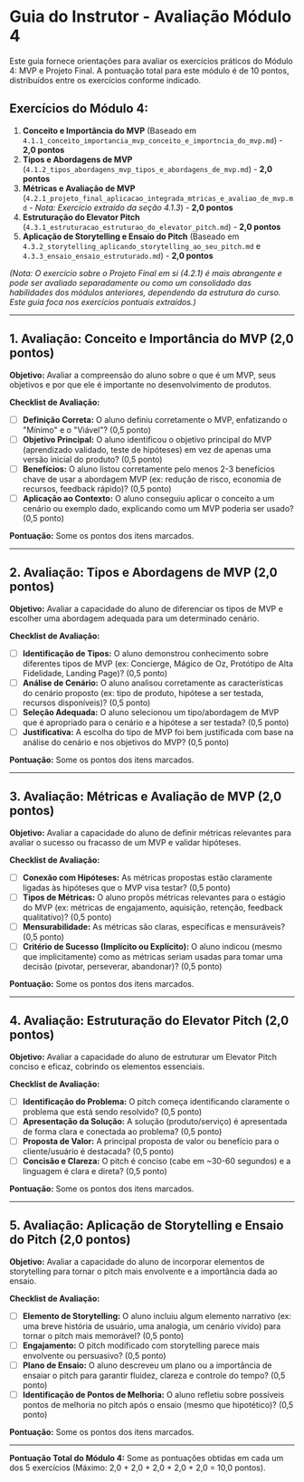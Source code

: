 # Guia do Instrutor - Avaliação Módulo 4

Este guia fornece orientações para avaliar os exercícios práticos do Módulo 4: MVP e Projeto Final. A pontuação total para este módulo é de 10 pontos, distribuídos entre os exercícios conforme indicado.

## Exercícios do Módulo 4:

1.  **Conceito e Importância do MVP** (Baseado em `4.1.1_conceito_importancia_mvp_conceito_e_importncia_do_mvp.md`) - **2,0 pontos**
2.  **Tipos e Abordagens de MVP** (`4.1.2_tipos_abordagens_mvp_tipos_e_abordagens_de_mvp.md`) - **2,0 pontos**
3.  **Métricas e Avaliação de MVP** (`4.2.1_projeto_final_aplicacao_integrada_mtricas_e_avaliao_de_mvp.md` - *Nota: Exercício extraído da seção 4.1.3*) - **2,0 pontos**
4.  **Estruturação do Elevator Pitch** (`4.3.1_estruturacao_estruturao_do_elevator_pitch.md`) - **2,0 pontos**
5.  **Aplicação de Storytelling e Ensaio do Pitch** (Baseado em `4.3.2_storytelling_aplicando_storytelling_ao_seu_pitch.md` e `4.3.3_ensaio_ensaio_estruturado.md`) - **2,0 pontos**

*(Nota: O exercício sobre o Projeto Final em si (4.2.1) é mais abrangente e pode ser avaliado separadamente ou como um consolidado das habilidades dos módulos anteriores, dependendo da estrutura do curso. Este guia foca nos exercícios pontuais extraídos.)*

---

## 1. Avaliação: Conceito e Importância do MVP (2,0 pontos)

**Objetivo:** Avaliar a compreensão do aluno sobre o que é um MVP, seus objetivos e por que ele é importante no desenvolvimento de produtos.

**Checklist de Avaliação:**

*   [ ] **Definição Correta:** O aluno definiu corretamente o MVP, enfatizando o "Mínimo" e o "Viável"? (0,5 ponto)
*   [ ] **Objetivo Principal:** O aluno identificou o objetivo principal do MVP (aprendizado validado, teste de hipóteses) em vez de apenas uma versão inicial do produto? (0,5 ponto)
*   [ ] **Benefícios:** O aluno listou corretamente pelo menos 2-3 benefícios chave de usar a abordagem MVP (ex: redução de risco, economia de recursos, feedback rápido)? (0,5 ponto)
*   [ ] **Aplicação ao Contexto:** O aluno conseguiu aplicar o conceito a um cenário ou exemplo dado, explicando como um MVP poderia ser usado? (0,5 ponto)

**Pontuação:** Some os pontos dos itens marcados.

---

## 2. Avaliação: Tipos e Abordagens de MVP (2,0 pontos)

**Objetivo:** Avaliar a capacidade do aluno de diferenciar os tipos de MVP e escolher uma abordagem adequada para um determinado cenário.

**Checklist de Avaliação:**

*   [ ] **Identificação de Tipos:** O aluno demonstrou conhecimento sobre diferentes tipos de MVP (ex: Concierge, Mágico de Oz, Protótipo de Alta Fidelidade, Landing Page)? (0,5 ponto)
*   [ ] **Análise de Cenário:** O aluno analisou corretamente as características do cenário proposto (ex: tipo de produto, hipótese a ser testada, recursos disponíveis)? (0,5 ponto)
*   [ ] **Seleção Adequada:** O aluno selecionou um tipo/abordagem de MVP que é apropriado para o cenário e a hipótese a ser testada? (0,5 ponto)
*   [ ] **Justificativa:** A escolha do tipo de MVP foi bem justificada com base na análise do cenário e nos objetivos do MVP? (0,5 ponto)

**Pontuação:** Some os pontos dos itens marcados.

---

## 3. Avaliação: Métricas e Avaliação de MVP (2,0 pontos)

**Objetivo:** Avaliar a capacidade do aluno de definir métricas relevantes para avaliar o sucesso ou fracasso de um MVP e validar hipóteses.

**Checklist de Avaliação:**

*   [ ] **Conexão com Hipóteses:** As métricas propostas estão claramente ligadas às hipóteses que o MVP visa testar? (0,5 ponto)
*   [ ] **Tipos de Métricas:** O aluno propôs métricas relevantes para o estágio do MVP (ex: métricas de engajamento, aquisição, retenção, feedback qualitativo)? (0,5 ponto)
*   [ ] **Mensurabilidade:** As métricas são claras, específicas e mensuráveis? (0,5 ponto)
*   [ ] **Critério de Sucesso (Implícito ou Explícito):** O aluno indicou (mesmo que implicitamente) como as métricas seriam usadas para tomar uma decisão (pivotar, perseverar, abandonar)? (0,5 ponto)

**Pontuação:** Some os pontos dos itens marcados.

---

## 4. Avaliação: Estruturação do Elevator Pitch (2,0 pontos)

**Objetivo:** Avaliar a capacidade do aluno de estruturar um Elevator Pitch conciso e eficaz, cobrindo os elementos essenciais.

**Checklist de Avaliação:**

*   [ ] **Identificação do Problema:** O pitch começa identificando claramente o problema que está sendo resolvido? (0,5 ponto)
*   [ ] **Apresentação da Solução:** A solução (produto/serviço) é apresentada de forma clara e conectada ao problema? (0,5 ponto)
*   [ ] **Proposta de Valor:** A principal proposta de valor ou benefício para o cliente/usuário é destacada? (0,5 ponto)
*   [ ] **Concisão e Clareza:** O pitch é conciso (cabe em ~30-60 segundos) e a linguagem é clara e direta? (0,5 ponto)

**Pontuação:** Some os pontos dos itens marcados.

---

## 5. Avaliação: Aplicação de Storytelling e Ensaio do Pitch (2,0 pontos)

**Objetivo:** Avaliar a capacidade do aluno de incorporar elementos de storytelling para tornar o pitch mais envolvente e a importância dada ao ensaio.

**Checklist de Avaliação:**

*   [ ] **Elemento de Storytelling:** O aluno incluiu algum elemento narrativo (ex: uma breve história de usuário, uma analogia, um cenário vívido) para tornar o pitch mais memorável? (0,5 ponto)
*   [ ] **Engajamento:** O pitch modificado com storytelling parece mais envolvente ou persuasivo? (0,5 ponto)
*   [ ] **Plano de Ensaio:** O aluno descreveu um plano ou a importância de ensaiar o pitch para garantir fluidez, clareza e controle do tempo? (0,5 ponto)
*   [ ] **Identificação de Pontos de Melhoria:** O aluno refletiu sobre possíveis pontos de melhoria no pitch após o ensaio (mesmo que hipotético)? (0,5 ponto)

**Pontuação:** Some os pontos dos itens marcados.

---

**Pontuação Total do Módulo 4:** Some as pontuações obtidas em cada um dos 5 exercícios (Máximo: 2,0 + 2,0 + 2,0 + 2,0 + 2,0 = 10,0 pontos).

